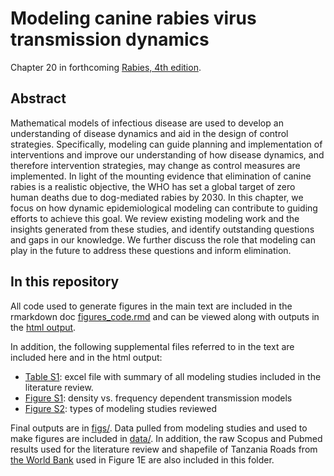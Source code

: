 # Modeling canine rabies virus transmission dynamics 
Chapter 20 in forthcoming [Rabies, 4th edition](https://www.elsevier.com/books/rabies/fooks/978-0-12-818705-0). 

## Abstract
Mathematical models of infectious disease are used to develop an understanding of disease dynamics and aid in the design of control strategies. Specifically, modeling can guide planning and implementation of interventions and improve our understanding of how disease dynamics, and therefore intervention strategies, may change as control measures are implemented. In light of the mounting evidence that elimination of canine rabies is a realistic objective, the WHO has set a global target of zero human deaths due to dog-mediated rabies by 2030. In this chapter, we focus on how dynamic epidemiological modeling can contribute to guiding efforts to achieve this goal. We review existing modeling work and the insights generated from these studies, and identify outstanding questions and gaps in our knowledge. We further discuss the role that modeling can play in the future to address these questions and inform elimination.

## In this repository

All code used to generate figures in the main text are included in the rmarkdown doc [figures_code.rmd](figures_code.Rmd) and can be viewed along with outputs in the [html output](figures_code.html).

In addition, the following supplemental files referred to in the text are included here and in the html output:
- [Table S1](Table.S1.xlsx): excel file with summary of all modeling studies included in the
literature review.
- [Figure S1](figs/figS1.jpeg): density vs. frequency dependent transmission models
- [Figure S2](figs/figS2.jpeg): types of modeling studies reviewed

Final outputs are in [figs/](figs). Data pulled from modeling studies and used to make figures are included in  [data/](data). In addition, the raw Scopus and Pubmed results used for the literature review and shapefile of Tanzania Roads from [the World Bank](https://datacatalog.worldbank.org/dataset/tanzania-roads) used in Figure 1E are also included in this folder.
  


